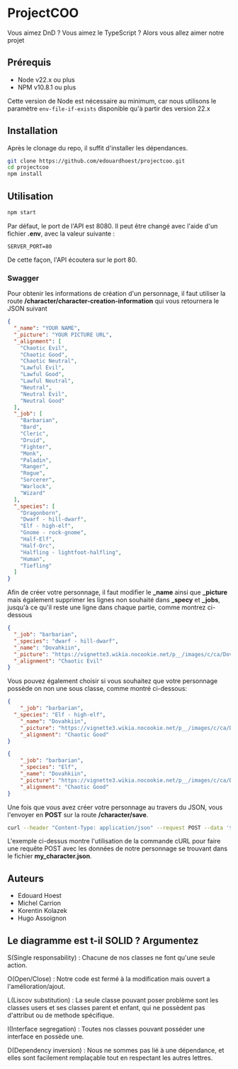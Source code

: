 # ProjectCOO

Vous aimez DnD ? Vous aimez le TypeScript ? Alors vous allez aimer notre projet

## Prérequis
- Node v22.x ou plus
- NPM v10.8.1 ou plus

Cette version de Node est nécessaire au minimum, car nous utilisons le paramètre `env-file-if-exists` disponible qu'à partir des version 22.x

## Installation

Après le clonage du repo, il suffit d'installer les dépendances.

```bash
git clone https://github.com/edouardhoest/projectcoo.git
cd projectcoo
npm install
```

## Utilisation

```bash
npm start
```

Par défaut, le port de l'API est 8080. Il peut être changé avec l'aide d'un fichier **.env**, avec la valeur suivante :

```
SERVER_PORT=80
```

De cette façon, l'API écoutera sur le port 80.

### Swagger

Pour obtenir les informations de création d'un personnage, il faut utiliser la route **/character/character-creation-information** qui vous retournera le JSON suivant
```json
{
  "_name": "YOUR NAME",
  "_picture": "YOUR PICTURE URL",
  "_alignment": [
    "Chaotic Evil",
    "Chaotic Good",
    "Chaotic Neutral",
    "Lawful Evil",
    "Lawful Good",
    "Lawful Neutral",
    "Neutral",
    "Neutral Evil",
    "Neutral Good"
  ],
  "_job": [
    "Barbarian",
    "Bard",
    "Cleric",
    "Druid",
    "Fighter",
    "Monk",
    "Paladin",
    "Ranger",
    "Rogue",
    "Sorcerer",
    "Warlock",
    "Wizard"
  ],
  "_species": [
    "Dragonborn",
    "Dwarf - hill-dwarf",
    "Elf - high-elf",
    "Gnome - rock-gnome",
    "Half-Elf",
    "Half-Orc",
    "Halfling - lightfoot-halfling",
    "Human",
    "Tiefling"
  ]
}
```
Afin de créer votre personnage, il faut modifier le **\_name** ainsi que **\_picture** mais également supprimer les lignes non souhaité dans **\_specy** et **\_jobs**, jusqu'à ce qu'il reste une ligne dans chaque partie, comme montrez ci-dessous

```json
{
  "_job": "barbarian",
  "_species": "dwarf - hill-dwarf",
  "_name": "Dovahkiin",
  "_picture": "https://vignette3.wikia.nocookie.net/p__/images/c/ca/Dovahkiin.png/revision/latest?cb=20160916154950&path-prefix=protagonist",
  "_alignment": "Chaotic Evil"
}
```

Vous pouvez également choisir si vous souhaitez que votre personnage possède on non une sous classe, comme montré ci-dessous:
```json
{
    "_job": "barbarian",
  "_species": "Elf - high-elf",
    "_name": "Dovahkiin",
    "_picture": "https://vignette3.wikia.nocookie.net/p__/images/c/ca/Dovahkiin.png/revision/latest?cb=20160916154950&path-prefix=protagonist",
    "_alignment": "Chaotic Good"
}
```

```json
{
    "_job": "barbarian",
    "_species": "Elf",
    "_name": "Dovahkiin",
    "_picture": "https://vignette3.wikia.nocookie.net/p__/images/c/ca/Dovahkiin.png/revision/latest?cb=20160916154950&path-prefix=protagonist",
    "_alignment": "Chaotic Good"
}
```

Une fois que vous avez créer votre personnage au travers du JSON, vous l'envoyer en **POST** sur la route **/character/save**.

```bash
curl --header "Content-Type: application/json" --request POST --data '$(cat my_character.json)' localhost:8080/character/save
```

L'exemple ci-dessus montre l'utilisation de la commande cURL pour faire une requête POST avec les données de notre personnage se trouvant dans le fichier **my_character.json**.

## Auteurs

- Edouard Hoest
- Michel Carrion
- Korentin Kolazek
- Hugo Assoignon

## Le diagramme est t-il SOLID ? Argumentez

S(Single responsability) :  Chacune de nos classes ne font qu'une seule action.

O(Open/Close) : Notre code est fermé à la modification mais ouvert a l'amélioration/ajout.

L(Liscov substitution) : La seule classe pouvant poser problème sont les classes users et ses classes parent et enfant, qui ne possèdent pas d'attribut ou de methode spécifique.

I(Interface segregation) : Toutes nos classes pouvant posséder une interface en possède une.

D(Dependency inversion) : Nous ne sommes pas lié à une dépendance, et elles sont facilement remplaçable tout en respectant les autres lettres.
